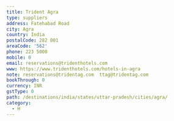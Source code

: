 ```yaml
---
title: Trident Agra
type: suppliers
address: Fatehabad Road
city: Agra
country: India
postalCode: 282 001
areaCode: '562'
phone: 223 5000
mobile: 0
email: reservations@tridenthotels.com
www: https://www.tridenthotels.com/hotels-in-agra
note: reservations@tridentag.com  ttag@tridentag.com
bookThrough: 0
currency: INR
gstType: 0
path: /destinations/india/states/uttar-pradesh/cities/agra/
category:
  - H
---
```



